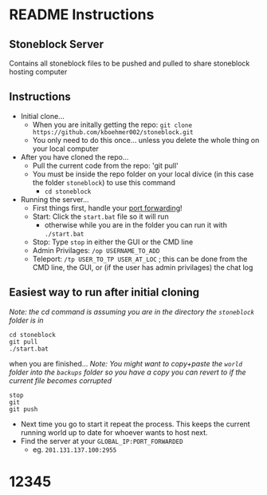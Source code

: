 #  README Instructions
## Stoneblock Server
Contains all stoneblock files to be pushed and pulled to share stoneblock hosting computer

## Instructions
* Initial clone...
  * When you are initally getting the repo: `git clone https://github.com/kboehmer002/stoneblock.git`
  * You only need to do this once... unless you delete the whole thing on your local computer
* After you have cloned the repo...
  * Pull the current code from the repo: 'git pull'
  * You must be inside the repo folder on your local divice (in this case the folder  `stoneblock`) to use this command
    *  `cd stoneblock` 
* Running the server...
  * First things first, handle your [port forwarding](https://github.com/kboehmer002/stoneblock/blob/main/Port_Forwarding.md)! 
  * Start: Click the  `start.bat` file so it will run
    * otherwise while you are in the folder you can run it with `./start.bat`
  * Stop: Type `stop` in either the GUI or the CMD line
  * Admin Privilages: `/op USERNAME_TO_ADD`
  * Teleport: `/tp USER_TO_TP USER_AT_LOC` ; this can be done from the CMD line, the GUI, or (if the user has admin privilages) the chat log


## Easiest way to run after initial cloning
*Note: the cd command is assuming you are in the directory the `stoneblock` folder is in*
```
cd stoneblock
git pull
./start.bat
```
when you are finished...
*Note: You might want to copy+paste the `world` folder into the `backups` folder so you have a copy you can revert to if the current file becomes corrupted*
```
stop
git
git push
```
* Next time you go to start it repeat the process. This keeps the current running world up to date for whoever wants to host next.
* Find the server at your `GLOBAL_IP:PORT_FORWARDED` 
  * eg. `201.131.137.100:2955`

# 12345